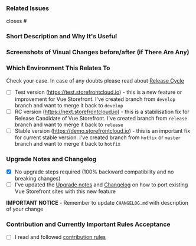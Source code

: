### Related Issues
<!--  Put related issue number which this PR is closing. For example #123 -->

closes #

### Short Description and Why It's Useful
<!-- describe in a few words what is this Pull Request changing and why it's useful -->



### Screenshots of Visual Changes before/after (if There Are Any)
<!-- if you made any changes in the UI layer please provide before/after screenshots -->

### Which Environment This Relates To
Check your case. In case of any doubts please read about [Release Cycle](https://docs.vuestorefront.io/guide/basics/release-cycle.html)

- [ ] Test version (https://test.storefrontcloud.io) - this is a new feature or improvement for Vue Storefront. I've created branch from `develop` branch and want to merge it back to `develop`
- [ ] RC version (https://next.storefrontcloud.io) - this is a stabilisation fix for Release Candidate of Vue Storefront. I've created branch from `release` branch and want to merge it back to `release`
- [ ] Stable version (https://demo.storefrontcloud.io) - this is an important fix for current stable version. I've created branch from `hotfix` or `master` branch and want to merge it back to `hotfix`

### Upgrade Notes and Changelog
- [x] No upgrade steps required (100% backward compatibility and no breaking changes)
- [ ] I've updated the [Upgrade notes](https://github.com/vuestorefront/vue-storefront/blob/develop/docs/guide/upgrade-notes/README.md) and [Changelog](https://github.com/vuestorefront/vue-storefront/blob/develop/CHANGELOG.md) on how to port existing Vue Storefront sites with this new feature

**IMPORTANT NOTICE** - Remember to update `CHANGELOG.md` with description of your change

### Contribution and Currently Important Rules Acceptance
<!-- Please get familiar with following info -->

- [ ] I read and followed [contribution rules](https://github.com/vuestorefront/vue-storefront/blob/master/CONTRIBUTING.md)

